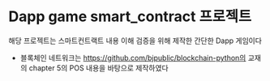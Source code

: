 # Dapp game smart_contract 프로젝트
   
해당 프로젝트는 스마트컨트랙트 내용 이해 검증을 위해 제작한 간단한 Dapp 게임이다   

- 블록체인 네트워크는 https://github.com/bjpublic/blockchain-python의 교재의 chapter 5의 POS 내용을 바탕으로 제작하였다
